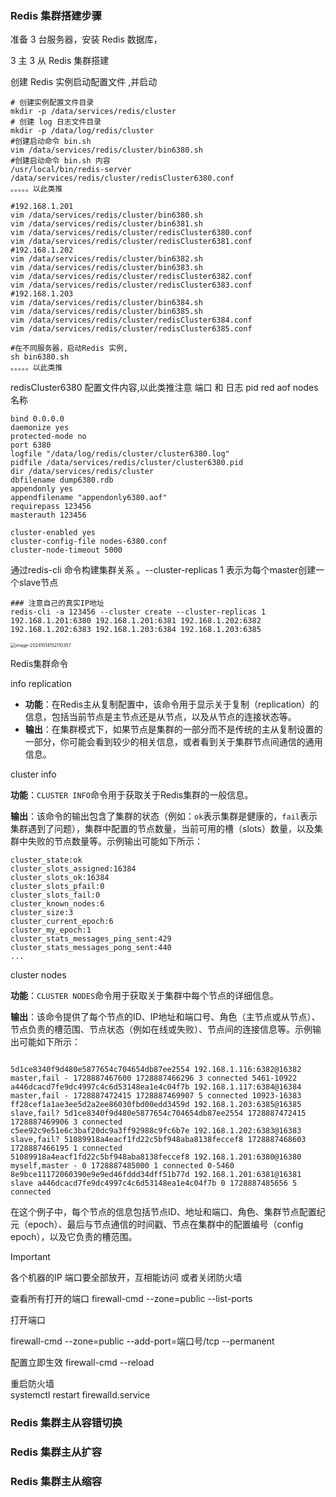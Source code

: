 ### Redis 集群搭建步骤

准备 3 台服务器，安装 Redis 数据库，

3 主 3 从 Redis 集群搭建

创建 Redis 实例启动配置文件 ,并启动

```
# 创建实例配置文件目录
mkdir -p /data/services/redis/cluster
# 创建 log 日志文件目录
mkdir -p /data/log/redis/cluster
#创建启动命令 bin.sh
vim /data/services/redis/cluster/bin6380.sh
#创建启动命令 bin.sh 内容
/usr/local/bin/redis-server /data/services/redis/cluster/redisCluster6380.conf
。。。。。以此类推 

#192.168.1.201
vim /data/services/redis/cluster/bin6380.sh
vim /data/services/redis/cluster/bin6381.sh
vim /data/services/redis/cluster/redisCluster6380.conf
vim /data/services/redis/cluster/redisCluster6381.conf
#192.168.1.202
vim /data/services/redis/cluster/bin6382.sh
vim /data/services/redis/cluster/bin6383.sh
vim /data/services/redis/cluster/redisCluster6382.conf
vim /data/services/redis/cluster/redisCluster6383.conf
#192.168.1.203
vim /data/services/redis/cluster/bin6384.sh
vim /data/services/redis/cluster/bin6385.sh
vim /data/services/redis/cluster/redisCluster6384.conf
vim /data/services/redis/cluster/redisCluster6385.conf

#在不同服务器，启动Redis 实例,
sh bin6380.sh 
。。。。。以此类推
```

redisCluster6380 配置文件内容,以此类推注意 端口 和 日志 pid red aof nodes 名称 

```
bind 0.0.0.0
daemonize yes
protected-mode no
port 6380
logfile "/data/log/redis/cluster/cluster6380.log"
pidfile /data/services/redis/cluster/cluster6380.pid
dir /data/services/redis/cluster
dbfilename dump6380.rdb
appendonly yes
appendfilename "appendonly6380.aof"
requirepass 123456
masterauth 123456
 
cluster-enabled yes
cluster-config-file nodes-6380.conf
cluster-node-timeout 5000
```

通过redis-cli 命令构建集群关系 。--cluster-replicas 1 表示为每个master创建一个slave节点 

```
### 注意自己的真实IP地址 
redis-cli -a 123456 --cluster create --cluster-replicas 1 192.168.1.201:6380 192.168.1.201:6381 192.168.1.202:6382 192.168.1.202:6383 192.168.1.203:6384 192.168.1.203:6385
```

<img src="http://image.wangxiaohuan.com/blog/image/202410141521860.png" alt="image-20241014152110357" style="zoom:50%;" />

Redis集群命令

info replication

- **功能**：在Redis主从复制配置中，该命令用于显示关于复制（replication）的信息，包括当前节点是主节点还是从节点，以及从节点的连接状态等。
- **输出**：在集群模式下，如果节点是集群的一部分而不是传统的主从复制设置的一部分，你可能会看到较少的相关信息，或者看到关于集群节点间通信的通用信息。

cluster info

**功能**：`CLUSTER INFO`命令用于获取关于Redis集群的一般信息。

**输出**：该命令的输出包含了集群的状态（例如：`ok`表示集群是健康的，`fail`表示集群遇到了问题），集群中配置的节点数量，当前可用的槽（slots）数量，以及集群中失败的节点数量等。示例输出可能如下所示：

```
cluster_state:ok  
cluster_slots_assigned:16384  
cluster_slots_ok:16384  
cluster_slots_pfail:0  
cluster_slots_fail:0  
cluster_known_nodes:6  
cluster_size:3  
cluster_current_epoch:6  
cluster_my_epoch:1  
cluster_stats_messages_ping_sent:429  
cluster_stats_messages_pong_sent:440  
...
```

cluster nodes

**功能**：`CLUSTER NODES`命令用于获取关于集群中每个节点的详细信息。

**输出**：该命令提供了每个节点的ID、IP地址和端口号、角色（主节点或从节点）、节点负责的槽范围、节点状态（例如在线或失败）、节点间的连接信息等。示例输出可能如下所示：

```

5d1ce8340f9d480e5877654c704654db87ee2554 192.168.1.116:6382@16382 master,fail - 1728887467600 1728887466296 3 connected 5461-10922
a446dcacd7fe9dc4997c4c6d53148ea1e4c04f7b 192.168.1.117:6384@16384 master,fail - 1728887472415 1728887469907 5 connected 10923-16383
ff28cef1a1ae3ee5d2a2ee86030fbd00edd3459d 192.168.1.203:6385@16385 slave,fail? 5d1ce8340f9d480e5877654c704654db87ee2554 1728887472415 1728887469906 3 connected
c5ee92c9e51e6c3baf20dc9a3ff92988c9fc6b7e 192.168.1.202:6383@16383 slave,fail? 51089918a4eacf1fd22c5bf948aba8138feccef8 1728887468603 1728887466195 1 connected
51089918a4eacf1fd22c5bf948aba8138feccef8 192.168.1.201:6380@16380 myself,master - 0 1728887485000 1 connected 0-5460
8e9bce11172060390e9e9ed46fddd34dff51b77d 192.168.1.201:6381@16381 slave a446dcacd7fe9dc4997c4c6d53148ea1e4c04f7b 0 1728887485656 5 connected
```

在这个例子中，每个节点的信息包括节点ID、地址和端口、角色、集群节点配置纪元（epoch）、最后与节点通信的时间戳、节点在集群中的配置编号（config epoch），以及它负责的槽范围。

> [!IMPORTANT]
>
> 各个机器的IP 端口要全部放开，互相能访问 或者关闭防火墙
>
> 查看所有打开的端口
> firewall-cmd --zone=public --list-ports
>
> 打开端口
>
> firewall-cmd --zone=public --add-port=端口号/tcp --permanent
>
> 配置立即生效
> firewall-cmd --reload 
>
> 重启防火墙      
> systemctl restart firewalld.service



### Redis 集群主从容错切换

### Redis 集群主从扩容

### Redis 集群主从缩容
